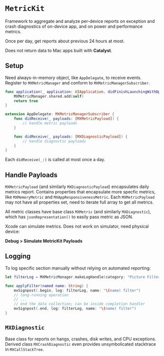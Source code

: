 # `MetricKit`

Framework to aggregate and analyze per-device reports on exception and crash diagnostics of on-device app, and on power and performance metrics.

Once per day, get reports about previous 24 hours at most.

Does not return data to Mac apps built with **Catalyst**.

## Setup

Need always-in-memory object, like `AppDelegate`, to receive events. Register to `MXMetricManager` and conform to `MXMetricManagerSubscriber`.

```swift
func application(_ application: UIApplication, didFinishLaunchingWithOptions launchOptions: [UIApplication.LaunchOptionsKey: Any]?) -> Bool {
    MXMetricManager.shared.add(self)
    return true
}

extension AppDelegate: MXMetricManagerSubscriber {
    func didReceive(_ payloads: [MXMetricPayload]) {
        // handle metric payloads
    }

    func didReceive(_ payloads: [MXDiagnosticPayload]) {
        // handle diagnostic payloads
    }
}
```

Each `didReceive(_:)` is called at most once a day.

## Handle Payloads

`MXMetricPayload` (and similarly `MXDiagnosticPayload`) encapsulates daily metrics report. Contains properties that encapsulate more specfic metrics, like `MXMemoryMetric` and `MXAppResponsivenessMetric`. Each `MXMetricPayload` may not have all properties set, need to iterate full array to get all metrics.

All metric classes have base class `MXMetric` (and similarly `MXDiagnostic`), which has `jsonRepresentation()` to easily pass metric as JSON.

Xcode can simulate metrics. Does not work on simulator, need physical device:

**Debug > Simulate MetricKit Payloads**

## Logging

To log specific section manually without relying on automated reporting:

```swift
let filterLog = MXMetricManager.makeLogHandle(category: "Picture Filter")

func applyFilter(named name: String) {
    mxSignpost(.begin, log: filterLog, name: "\(name) filter")
    // long-running operation
    // ...
    // end the data collection; can be inside completion handler
    mxSignpost(.end, log: filterLog, name: "\(name) filter")
}
```

## `MXDiagnostic`

Base class for reports on hangs, crashes, disk writes, and CPU exceptions. Derived class `MXCrashDiagnostic` even provides unsymbolicated stacktrace in `MXCallStackTree`.
